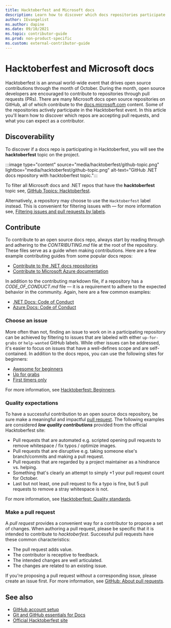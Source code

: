 ```yaml
---
title: Hacktoberfest and Microsoft docs
description: Learn how to discover which docs repositories participate in Hacktoberfest, how to contribute, and what you can expect as a contributor.
author: IEvangelist
ms.author: dapine
ms.date: 09/10/2021
ms.topic: contributor-guide
ms.prod: non-product-specific
ms.custom: external-contributor-guide
---
```


# Hacktoberfest and Microsoft docs

Hacktoberfest is an annual world-wide event that drives open source contributions through the month of October. During the month, open source developers are encouraged to contribute to repositories through pull requests (PRs). There are many Microsoft docs open source repositories on GitHub, all of which contribute to the [docs.microsoft.com](https://docs.microsoft.com) content. Some of the repositories actively participate in the Hacktoberfest event. In this article you'll learn how to discover which repos are accepting pull requests, and what you can expect as a contributor.

## Discoverability

To discover if a docs repo is participating in Hacktoberfest, you will see the **hacktoberfest** topic on the project.

:::image type="content" source="media/hacktoberfest/github-topic.png" lightbox="media/hacktoberfest/github-topic.png" alt-text="GitHub .NET docs repository with hacktoberfest topic.":::

To filter all Microsoft docs and .NET repos that have the **hacktoberfest** topic see, [GitHub Topics: Hacktoberfest](https://github.com/topics/hacktoberfest?q=org%3AMicrosoftDocs+org%3Adotnet).

Alternatively, a repository may choose to use the `Hacktoberfest` label instead. This is convenient for filtering issues with &mdash; for more information see, [Filtering issues and pull requests by labels](https://docs.github.com/github/administering-a-repository/finding-information-in-a-repository/filtering-issues-and-pull-requests-by-labels).

## Contribute

To contribute to an open source docs repo, always start by reading through and adhering to the _CONTRIBUTING.md_ file at the root of the repository. These files serve as a guide when making contributions. Here are a few example contributing guides from some popular docs repos:

- [Contribute to the .NET docs repositories](dotnet/dotnet-contribute.md)
- [Contribute to Microsoft Azure documentation](https://github.com/MicrosoftDocs/azure-docs/blob/master/CONTRIBUTING.md)

In addition to the contributing markdown file, if a repository has a *CODE_OF_CONDUCT.md* file &mdash; it is a requirement to adhere to the expected behavior in the community. Again, here are a few common examples:

- [.NET Docs: Code of Conduct](https://github.com/dotnet/docs/blob/main/CODE_OF_CONDUCT.md)
- [Azure Docs: Code of Conduct](https://github.com/MicrosoftDocs/azure-docs/blob/master/CODE_OF_CONDUCT.md)

### Choose an issue

More often than not, finding an issue to work on in a participating repository can be achieved by filtering to issues that are labeled with either `up-for-grabs` or `help-wanted` GitHub labels. While other issues can be addressed, it's easier to focus on issues that have a well-defines scope and are self-contained. In addition to the docs repos, you can use the following sites for beginners:

- [Awesome for beginners](https://github.com/mungell/awesome-for-beginners)
- [Up for grabs](https://up-for-grabs.net)
- [First timers only](https://www.firsttimersonly.com)

For more information, see [Hacktoberfest: Beginners](https://hacktoberfest.digitalocean.com/resources/beginners).

### Quality expectations

To have a successful contribution to an open source docs repository, be sure make a meaningful and impactful [pull request](#make-a-pull-request). The following examples are considered ***low quality contributions*** provided from the official Hacktoberfest site:

- Pull requests that are automated e.g. scripted opening pull requests to remove whitespace / fix typos / optimize images.
- Pull requests that are disruptive e.g. taking someone else's branch/commits and making a pull request.
- Pull requests that are regarded by a project maintainer as a hindrance vs. helping.
- Something that's clearly an attempt to simply +1 your pull request count for October.
- Last but not least, one pull request to fix a typo is fine, but 5 pull requests to remove a stray whitespace is not.

For more information, see [Hacktoberfest: Quality standards](https://hacktoberfest.digitalocean.com/resources/quality-standards).

### Make a pull request

A *pull request* provides a convenient way for a contributor to propose a set of changes. When authoring a pull request, please be specific that it is intended to contribute to *hacktoberfest*. Successful pull requests have these common characteristics:

- The pull request adds value.
- The contributor is receptive to feedback.
- The intended changes are well articulated.
- The changes are related to an existing issue.

If you're proposing a pull request without a corresponding issue, please create an issue first. For more information, see [GitHub: About pull requests](https://docs.github.com/github/collaborating-with-pull-requests/proposing-changes-to-your-work-with-pull-requests/about-pull-requests).

## See also

- [GitHub account setup](get-started-setup-github.md)
- [Git and GitHub essentials for Docs](git-github-fundamentals.md)
- [Official Hacktoberfest site](https://hacktoberfest.digitalocean.com)
